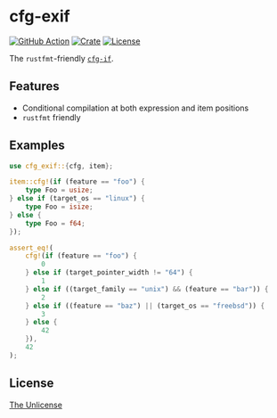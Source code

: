 # cfg-exif

[![GitHub Action](https://img.shields.io/github/actions/workflow/status/raviqqe/cfg-exif/test.yaml?branch=main&style=flat-square)](https://github.com/raviqqe/cfg-exif/actions)
[![Crate](https://img.shields.io/crates/v/cfg-exif.svg?style=flat-square)](https://crates.io/crates/cfg-exif)
[![License](https://img.shields.io/github/license/raviqqe/cfg-exif.svg?style=flat-square)](UNLICENSE)

The `rustfmt`-friendly [`cfg-if`](https://github.com/rust-lang/cfg-if).

## Features

- Conditional compilation at both expression and item positions
- `rustfmt` friendly

## Examples

```rust
use cfg_exif::{cfg, item};

item::cfg!(if (feature == "foo") {
    type Foo = usize;
} else if (target_os == "linux") {
    type Foo = isize;
} else {
    type Foo = f64;
});

assert_eq!(
    cfg!(if (feature == "foo") {
        0
    } else if (target_pointer_width != "64") {
        1
    } else if ((target_family == "unix") && (feature == "bar")) {
        2
    } else if ((feature == "baz") || (target_os == "freebsd")) {
        3
    } else {
        42
    }),
    42
);
```

## License

[The Unlicense](UNLICENSE)
